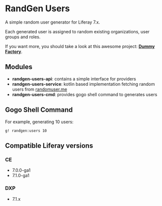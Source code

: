 # RandGen Users
A simple random user generator for Liferay 7.x. 

Each generated user is assigned to random existing organizations, user groups and roles.

If you want more, you should take a look at this awesome project: **[Dummy Factory](https://github.com/yasuflatland-lf/liferay-dummy-factory)**.

## Modules

- **randgen-users-api**: contains a simple interface for providers
- **randgen-users-service**: kotlin based implementation fetching random users from [randomuser.me](https://randomuser.me)
- **randgen-users-cmd**: provides gogo shell command to generates users

## Gogo Shell Command

For example, generating 10 users:
```
g! randgen:users 10
```

## Compatible Liferay versions

### CE

- 7.0.0-ga1
- 7.1.0-ga1

### DXP

- 7.1.x

